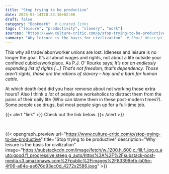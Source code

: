 ```yaml
---
title: "Stop trying to be productive"
date: 2025-03-14T20:23:16+02:00
draft: false
category: "Bookmark"  # Curated links
tags: ["leisure", "productivity", "slavery", "work"]
sources: "https://www.culture-critic.com/p/stop-trying-to-be-productive"  # URL of the linked site
summary: "Why leisure is the basis for civilization"  # Short description, the same as 'description' in the OpenGraph preview
---
```

This why all trade/labor/worker unions are lost. Idleness and leisure is no longer the goal. It’s all about wages and rights, not about a life outside your confined cubicle/workplace. As P.J. O’ Rourke says; *It’s not an endlessly expanding list of rights […] That’s not freedom, that’s dependency. Those aren’t rights, those are the rations of slavery – hay and a barn for human cattle.*

At which death-bed did you hear remorse about not working those extra hours? Also I think *a lot* of people are workaholics to distract them from the pains of their daily life (Who can blame them in these post-modern times?). Some people use drugs, but most people sign up for a full-time job.

{{< alert "link" >}}
Check out the link below.
{{< /alert >}}

<br>

{{< opengraph_preview url="https://www.culture-critic.com/p/stop-trying-to-be-productive" title="Stop trying to be productive" description="Why leisure is the basis for civilization" image="https://substackcdn.com/image/fetch/w_1200,h_600,c_fill,f_jpg,q_auto:good,fl_progressive:steep,g_auto/https%3A%2F%2Fsubstack-post-media.s3.amazonaws.com%2Fpublic%2Fimages%2F83399efb-b05e-4f06-a64e-ae676d93ec0d_4272x2586.jpeg" >}}